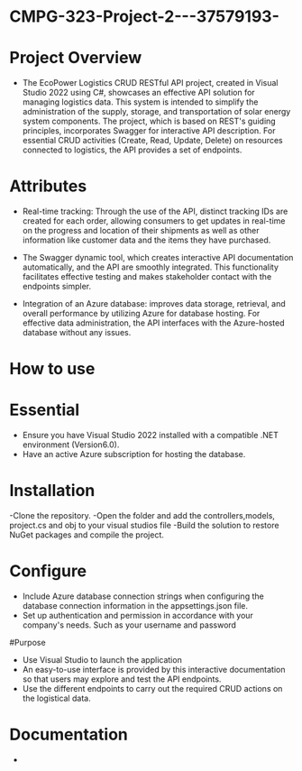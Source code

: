 # CMPG-323-Project-2---37579193-

# Project Overview
- The EcoPower Logistics CRUD RESTful API project, created in Visual Studio 2022 using C#, 
  showcases an effective API solution for managing logistics data. 
  This system is intended to simplify the administration of the supply, storage, and transportation of solar energy system components. 
  The project, which is based on REST's guiding principles, incorporates Swagger for interactive API description. 
  For essential CRUD activities (Create, Read, Update, Delete) on resources connected to logistics, the API provides a set of endpoints.
  
# Attributes
- Real-time tracking: Through the use of the API, distinct tracking IDs are created for each order, 
  allowing consumers to get updates in real-time on the progress and location of their shipments as well as other 
  information like customer data and the items they have purchased.

- The Swagger dynamic tool, which creates interactive API documentation automatically, and the API are smoothly integrated. 
  This functionality facilitates effective testing and makes stakeholder contact with the endpoints simpler.
  
- Integration of an Azure database: improves data storage, retrieval, and overall performance by utilizing Azure for database hosting. 
  For effective data administration, the API interfaces with the Azure-hosted database without any issues.

# How to use

# Essential 
- Ensure you have Visual Studio 2022 installed with a compatible .NET environment (Version6.0).
- Have an active Azure subscription for hosting the database.

# Installation
-Clone the repository.
-Open the folder and add the controllers,models, project.cs and obj to your visual studios file
-Build the solution to restore NuGet packages and compile the project.

# Configure 
- Include Azure database connection strings when configuring the database connection information in the appsettings.json file.
- Set up authentication and permission in accordance with your company's needs. Such as your username and password

#Purpose
- Use Visual Studio to launch the application 
- An easy-to-use interface is provided by this interactive documentation so that users may explore and test the API endpoints.
- Use the different endpoints to carry out the required CRUD actions on the logistical data.

# Documentation
-



